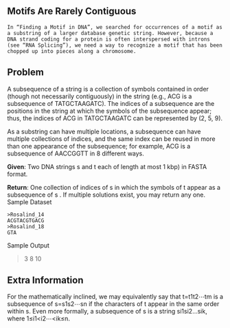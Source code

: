 ## Motifs Are Rarely Contiguous

    In “Finding a Motif in DNA”, we searched for occurrences of a motif as a substring of a larger database genetic string. However, because a DNA strand coding for a protein is often interspersed with introns (see “RNA Splicing”), we need a way to recognize a motif that has been chopped up into pieces along a chromosome.

## Problem

A subsequence of a string is a collection of symbols contained in order (though not necessarily contiguously) in the string (e.g., ACG is a subsequence of TATGCTAAGATC). The indices of a subsequence are the positions in the string at which the symbols of the subsequence appear; thus, the indices of ACG in TATGCTAAGATC can be represented by (2, 5, 9).

As a substring can have multiple locations, a subsequence can have multiple collections of indices, and the same index can be reused in more than one appearance of the subsequence; for example, ACG is a subsequence of AACCGGTT in 8 different ways.

**Given**: Two DNA strings s and t each of length at most 1 kbp) in FASTA format.

**Return**: One collection of indices of s in which the symbols of t appear as a subsequence of s . If multiple solutions exist, you may return any one.
Sample Dataset
```
>Rosalind_14
ACGTACGTGACG
>Rosalind_18
GTA
```
Sample Output

> 3 8 10

## Extra Information
For the mathematically inclined, we may equivalently say that t=t1t2⋯tm is a subsequence of s=s1s2⋯sn if the characters of t appear in the same order within s. Even more formally, a subsequence of s is a string si1si2…sik, where 1≤i1<i2⋯<ik≤n.